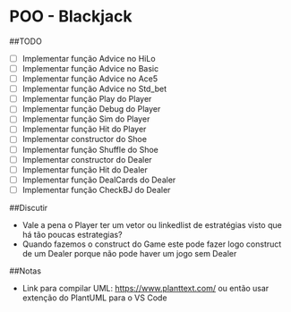 # POO - Blackjack

##TODO

- [ ] Implementar função Advice no HiLo
- [ ] Implementar função Advice no Basic
- [ ] Implementar função Advice no Ace5
- [ ] Implementar função Advice no Std_bet
- [ ] Implementar função Play do Player
- [ ] Implementar função Debug do Player
- [ ] Implementar função Sim do Player
- [ ] Implementar função Hit do Player
- [ ] Implementar constructor do Shoe
- [ ] Implementar função Shuffle do Shoe
- [ ] Implementar constructor do Dealer
- [ ] Implementar função Hit do Dealer
- [ ] Implementar função DealCards do Dealer
- [ ] Implementar função CheckBJ do Dealer

##Discutir

- Vale a pena o Player ter um vetor ou linkedlist de estratégias visto que há tão poucas estrategias?
- Quando fazemos o construct do Game este pode fazer logo construct de um Dealer porque não pode haver um jogo sem Dealer

##Notas

- Link para compilar UML: https://www.planttext.com/ ou então usar extenção do PlantUML para o VS Code
